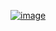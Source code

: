 ﻿[![image](https://github.com/wow2658/CodingTest/assets/34699039/4ca56dc0-5750-4dd7-96af-77a2e271c5da)](https://www.acmicpc.net/problem/11478)